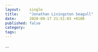 ```yaml
---
layout:    single
title:     "Jonathan Livingston Seagull"
date:      2020-09-17 21:51:03 +0100
published: false
category:  
tags:      
---
```

...
